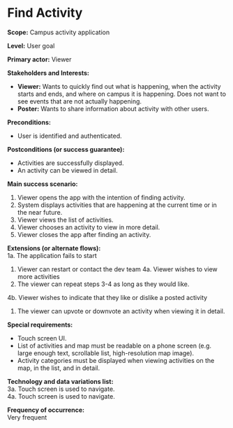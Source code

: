 # Find Activity
**Scope:** Campus activity application  

**Level:** User goal  

**Primary actor:** Viewer  

**Stakeholders and Interests:**  
- **Viewer:** Wants to quickly find out what is happening, when the activity starts and ends, and where on campus it is happening. Does not want to see events that are not actually happening.  
- **Poster:** Wants to share information about activity with other users.  

**Preconditions:**  
- User is identified and authenticated.  

**Postconditions (or success guarantee):**  
- Activities are successfully displayed.  
- An activity can be viewed in detail.
 
**Main success scenario:**  
1. Viewer opens the app with the intention of finding activity.  
2. System displays activities that are happening at the current time or in the near future.  
3. Viewer views the list of activities.  
4. Viewer chooses an activity to view in more detail.  
5. Viewer closes the app after finding an activity.  

**Extensions (or alternate flows):**  
1a. The application fails to start
1. Viewer can restart or contact the dev team
4a. Viewer wishes to view more activities  
1. The viewer can repeat steps 3-4 as long as they would like.

4b. Viewer wishes to indicate that they like or dislike a posted activity
1. The viewer can upvote or downvote an activity when viewing it in detail.

**Special requirements:**  
- Touch screen UI.
- List of activities and map must be readable on a phone screen (e.g. large enough text, scrollable list, high-resolution map image).  
- Activity categories must be displayed when viewing activities on the map, in the list, and in detail.  

**Technology and data variations list:**  
3a. Touch screen is used to navigate.  
4a. Touch screen is used to navigate.  

**Frequency of occurrence:**  
Very frequent